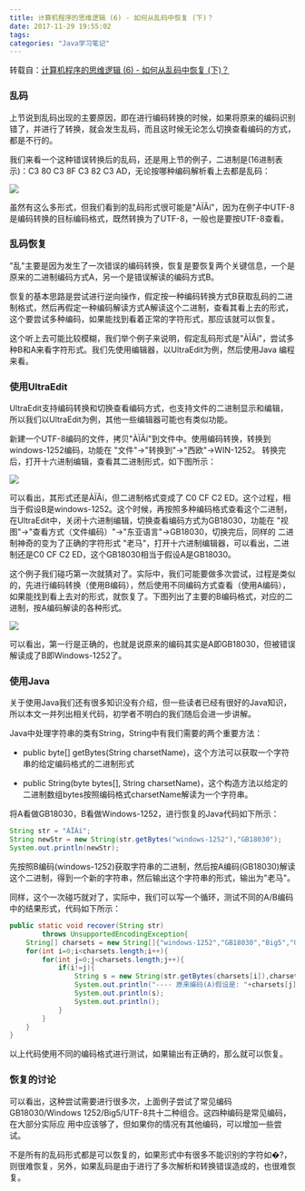 ```yaml
---
title: 计算机程序的思维逻辑 (6) - 如何从乱码中恢复 (下)？
date: 2017-11-29 19:55:02
tags:
categories: "Java学习笔记"
---
```


转载自：[计算机程序的思维逻辑 (6) - 如何从乱码中恢复 (下)？](http://www.cnblogs.com/swiftma/p/5430007.html)

### 乱码

上节说到乱码出现的主要原因，即在进行编码转换的时候，如果将原来的编码识别错了，并进行了转换，就会发生乱码，而且这时候无论怎么切换查看编码的方式，
都是不行的。

我们来看一个这种错误转换后的乱码，还是用上节的例子，二进制是(16进制表示)：C3 80 C3 8F C3 82 C3 AD，无论按哪种编码解析看上去都是乱码：

![](/images/catgories/java/024/m_code_01.png)

虽然有这么多形式，但我们看到的乱码形式很可能是"ÀÏÂí"，因为在例子中UTF-8是编码转换的目标编码格式，既然转换为了UTF-8，一般也是要按UTF-8查看。

### 乱码恢复

"乱"主要是因为发生了一次错误的编码转换，恢复是要恢复两个关键信息，一个是原来的二进制编码方式A，另一个是错误解读的编码方式B。

恢复的基本思路是尝试进行逆向操作，假定按一种编码转换方式B获取乱码的二进制格式，然后再假定一种编码解读方式A解读这个二进制，查看其看上去的形式，
这个要尝试多种编码，如果能找到看着正常的字符形式，那应该就可以恢复。

这个听上去可能比较模糊，我们举个例子来说明，假定乱码形式是"ÀÏÂí"，尝试多种B和A来看字符形式。我们先使用编辑器，以UltraEdit为例，然后使用Java
编程来看。

### 使用UltraEdit

UltraEdit支持编码转换和切换查看编码方式，也支持文件的二进制显示和编辑，所以我们以UltraEdit为例，其他一些编辑器可能也有类似功能。

新建一个UTF-8编码的文件，拷贝"ÀÏÂí"到文件中。使用编码转换，转换到windows-1252编码，功能在 "文件"->"转换到"->"西欧"->WIN-1252。
转换完后，打开十六进制编辑，查看其二进制形式，如下图所示：

![](/images/catgories/java/024/m_code_02.jpg)

可以看出，其形式还是ÀÏÂí，但二进制格式变成了 C0 CF C2 ED。这个过程，相当于假设B是windows-1252。这个时候，再按照多种编码格式查看这个二进制，
在UltraEdit中，关闭十六进制编辑，切换查看编码方式为GB18030，功能在 "视图"->"查看方式（文件编码）"->"东亚语言"->GB18030，切换完后，同样的
二进制神奇的变为了正确的字符形式 "老马"，打开十六进制编辑器，可以看出，二进制还是C0 CF C2 ED，这个GB18030相当于假设A是GB18030。

这个例子我们碰巧第一次就猜对了。实际中，我们可能要做多次尝试，过程是类似的，先进行编码转换（使用B编码），然后使用不同编码方式查看（使用A编码），
如果能找到看上去对的形式，就恢复了。下图列出了主要的B编码格式，对应的二进制，按A编码解读的各种形式。

![](/images/catgories/java/024/m_code_03.jpg)

可以看出，第一行是正确的，也就是说原来的编码其实是A即GB18030，但被错误解读成了B即Windows-1252了。

### 使用Java

关于使用Java我们还有很多知识没有介绍，但一些读者已经有很好的Java知识，所以本文一并列出相关代码，初学者不明白的我们随后会进一步讲解。

Java中处理字符串的类有String，String中有我们需要的两个重要方法：

* public byte[] getBytes(String charsetName)，这个方法可以获取一个字符串的给定编码格式的二进制形式

* public String(byte bytes[], String charsetName)，这个构造方法以给定的二进制数组bytes按照编码格式charsetName解读为一个字符串。

将A看做GB18030，B看做Windows-1252，进行恢复的Java代码如下所示：

```java 
String str = "ÀÏÂí";
String newStr = new String(str.getBytes("windows-1252"),"GB18030");
System.out.println(newStr);
```

先按照B编码(windows-1252)获取字符串的二进制，然后按A编码(GB18030)解读这个二进制，得到一个新的字符串，然后输出这个字符串的形式，输出为"老马"。

同样，这个一次碰巧就对了，实际中，我们可以写一个循环，测试不同的A/B编码中的结果形式，代码如下所示：

```java 
public static void recover(String str) 
        throws UnsupportedEncodingException{
    String[] charsets = new String[]{"windows-1252","GB18030","Big5","UTF-8"};
    for(int i=0;i<charsets.length;i++){
        for(int j=0;j<charsets.length;j++){
            if(i!=j){
                String s = new String(str.getBytes(charsets[i]),charsets[j]);
                System.out.println("---- 原来编码(A)假设是: "+charsets[j]+", 被错误解读为了(B): "+charsets[i]);
                System.out.println(s);
                System.out.println();    
            }
        }
    }
} 
```

以上代码使用不同的编码格式进行测试，如果输出有正确的，那么就可以恢复。

### 恢复的讨论

可以看出，这种尝试需要进行很多次，上面例子尝试了常见编码GB18030/Windows 1252/Big5/UTF-8共十二种组合。这四种编码是常见编码，在大部分实际应
用中应该够了，但如果你的情况有其他编码，可以增加一些尝试。

不是所有的乱码形式都是可以恢复的，如果形式中有很多不能识别的字符如�?，则很难恢复，另外，如果乱码是由于进行了多次解析和转换错误造成的，也很难恢复。





